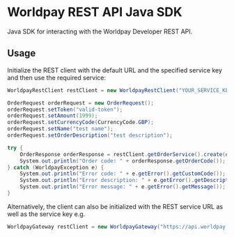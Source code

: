 Worldpay REST API Java SDK
=====================

Java SDK for interacting with the Worldpay Developer REST API.

## Usage

Initialize the REST client with the default URL and the specified service key and then use the required service:
```c#
WorldpayRestClient restClient = new WorldpayRestClient("YOUR_SERVICE_KEY");

OrderRequest orderRequest = new OrderRequest();
orderRequest.setToken("valid-token");
orderRequest.setAmount(1999);
orderRequest.setCurrencyCode(CurrencyCode.GBP);
orderRequest.setName("test name");
orderRequest.setOrderDescription("test description");

try {
    OrderResponse orderResponse = restClient.getOrderService().create(orderRequest);
    System.out.println("Order code: " + orderResponse.getOrderCode());
} catch (WorldpayException e) {
    System.out.println("Error code: " + e.getError().getCustomCode());
    System.out.println("Error description: " + e.getError().getDescription());
    System.out.println("Error message: " + e.getError().getMessage());
}
```

Alternatively, the client can also be initialized with the REST service URL as well as the service key e.g.
```java
WorldpayGateway restClient = new WorldpayGateway("https://api.worldpay.com/v1", "YOUR_SERVICE_KEY");
```